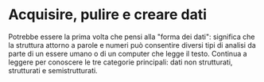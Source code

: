 # Acquisire, pulire e creare dati

Potrebbe essere la prima volta che pensi alla "forma dei dati": significa che la struttura attorno a parole e numeri può consentire diversi tipi di analisi da parte di un essere umano o di un computer che legge il testo. Continua a leggere per conoscere le tre categorie principali: dati non strutturati, strutturati e semistrutturati.

